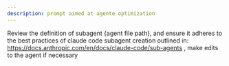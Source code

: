 ```yaml
---
description: prompt aimed at agente optimization
---
```


Review the definition of subagent {agent file path}, and ensure it adheres to the best practices of claude code subagent creation outlined in: https://docs.anthropic.com/en/docs/claude-code/sub-agents , make edits to the agent if necessary